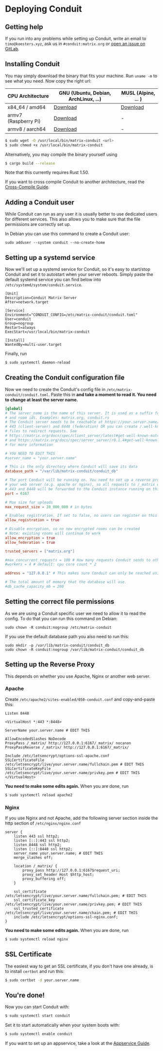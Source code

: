 # Deploying Conduit

## Getting help

If you run into any problems while setting up Conduit, write an email to `timo@koesters.xyz`, ask us in `#conduit:matrix.org` or [open an issue on GitLab](https://gitlab.com/famedly/conduit/-/issues/new).

## Installing Conduit

You may simply download the binary that fits your machine. Run `uname -m` to see what you need. Now copy the right url:

| CPU Architecture     | GNU (Ubuntu, Debian, ArchLinux, ...)  | MUSL (Alpine, ... )     |
| -------------------- | ------------------------------------- | ----------------------- |
| x84_64 / amd64       | [Download][x84_64-gnu]                | [Download][x84_64-musl] |
| armv7 (Raspberry Pi) | [Download][armv7-gnu]                 | -                       |
| armv8 / aarch64      | [Download][armv8-gnu]                 | -                       |

[x84_64-gnu]: https://gitlab.com/famedly/conduit/-/jobs/artifacts/master/raw/conduit-x86_64-unknown-linux-gnu?job=build:release:cargo:x86_64-unknown-linux-gnu

[x84_64-musl]: https://gitlab.com/famedly/conduit/-/jobs/artifacts/master/raw/conduit-x86_64-unknown-linux-musl?job=build:release:cargo:x86_64-unknown-linux-musl

[armv7-gnu]: https://gitlab.com/famedly/conduit/-/jobs/artifacts/master/raw/conduit-armv7-unknown-linux-gnueabihf?job=build:release:cargo:armv7-unknown-linux-gnueabihf

[armv8-gnu]: https://gitlab.com/famedly/conduit/-/jobs/artifacts/master/raw/conduit-aarch64-unknown-linux-gnu?job=build:release:cargo:aarch64-unknown-linux-gnu

```bash
$ sudo wget -O /usr/local/bin/matrix-conduit <url>
$ sudo chmod +x /usr/local/bin/matrix-conduit
```

Alternatively, you may compile the binary yourself using

```bash
$ cargo build --release
```
Note that this currently requires Rust 1.50.

If you want to cross compile Conduit to another architecture, read the [Cross-Compile Guide](CROSS_COMPILE.md).


## Adding a Conduit user

While Conduit can run as any user it is usually better to use dedicated users for different services.
This also allows you to make sure that the file permissions are correctly set up.

In Debian you can use this command to create a Conduit user:

```
sudo adduser --system conduit --no-create-home
```

## Setting up a systemd service

Now we'll set up a systemd service for Conduit, so it's easy to start/stop
Conduit and set it to autostart when your server reboots. Simply paste the
default systemd service you can find below into
`/etc/systemd/system/conduit.service`.

```systemd
[Unit]
Description=Conduit Matrix Server
After=network.target

[Service]
Environment="CONDUIT_CONFIG=/etc/matrix-conduit/conduit.toml"
User=conduit
Group=nogroup
Restart=always
ExecStart=/usr/local/bin/matrix-conduit

[Install]
WantedBy=multi-user.target
```

Finally, run

```bash
$ sudo systemctl daemon-reload
```


## Creating the Conduit configuration file

Now we need to create the Conduit's config file in `/etc/matrix-conduit/conduit.toml`. Paste this in **and take a moment to read it. You need to change at least the server name.**

```toml
[global]
# The server_name is the name of this server. It is used as a suffix for user
# and room ids. Examples: matrix.org, conduit.rs
# The Conduit server needs to be reachable at https://your.server.name/ on port
# 443 (client-server) and 8448 (federation) OR you can create /.well-known
# files to redirect requests. See
# https://matrix.org/docs/spec/client_server/latest#get-well-known-matrix-client
# and https://matrix.org/docs/spec/server_server/r0.1.4#get-well-known-matrix-server
# for more information

# YOU NEED TO EDIT THIS
#server_name = "your.server.name"

# This is the only directory where Conduit will save its data
database_path = "/var/lib/matrix-conduit/conduit_db"

# The port Conduit will be running on. You need to set up a reverse proxy in
# your web server (e.g. apache or nginx), so all requests to /_matrix on port
# 443 and 8448 will be forwarded to the Conduit instance running on this port
port = 6167

# Max size for uploads
max_request_size = 20_000_000 # in bytes

# Enables registration. If set to false, no users can register on this server.
allow_registration = true

# Disable encryption, so no new encrypted rooms can be created
# Note: existing rooms will continue to work
allow_encryption = true
allow_federation = true

trusted_servers = ["matrix.org"]

#max_concurrent_requests = 100 # How many requests Conduit sends to other servers at the same time
#workers = 4 # default: cpu core count * 2

address = "127.0.0.1" # This makes sure Conduit can only be reached using the reverse proxy

# The total amount of memory that the database will use.
#db_cache_capacity_mb = 200
```

## Setting the correct file permissions

As we are using a Conduit specific user we need to allow it to read the config.
To do that you can run this command on Debian:

```
sudo chown -R conduit:nogroup /etc/matrix-conduit
```

If you use the default database path you also need to run this:

```
sudo mkdir -p /var/lib/matrix-conduit/conduit_db
sudo chown -R conduit:nogroup /var/lib/matrix-conduit/conduit_db
```


## Setting up the Reverse Proxy

This depends on whether you use Apache, Nginx or another web server.

### Apache

Create `/etc/apache2/sites-enabled/050-conduit.conf` and copy-and-paste this:

```
Listen 8448

<VirtualHost *:443 *:8448>

ServerName your.server.name # EDIT THIS

AllowEncodedSlashes NoDecode
ProxyPass /_matrix/ http://127.0.0.1:6167/_matrix/ nocanon
ProxyPassReverse /_matrix/ http://127.0.0.1:6167/_matrix/

Include /etc/letsencrypt/options-ssl-apache.conf
SSLCertificateFile /etc/letsencrypt/live/your.server.name/fullchain.pem # EDIT THIS
SSLCertificateKeyFile /etc/letsencrypt/live/your.server.name/privkey.pem # EDIT THIS
</VirtualHost>
```

**You need to make some edits again.** When you are done, run

```bash
$ sudo systemctl reload apache2
```


### Nginx

If you use Nginx and not Apache, add the following server section inside the
http section of `/etc/nginx/nginx.conf`

```
server {
    listen 443 ssl http2;
    listen [::]:443 ssl http2;
    listen 8448 ssl http2;
    listen [::]:8448 ssl http2;
    server_name your.server.name; # EDIT THIS
    merge_slashes off;

    location /_matrix/ {
        proxy_pass http://127.0.0.1:6167$request_uri;
        proxy_set_header Host $http_host;
        proxy_buffering off;
    }

    ssl_certificate /etc/letsencrypt/live/your.server.name/fullchain.pem; # EDIT THIS
    ssl_certificate_key /etc/letsencrypt/live/your.server.name/privkey.pem; # EDIT THIS
    ssl_trusted_certificate /etc/letsencrypt/live/your.server.name/chain.pem; # EDIT THIS
    include /etc/letsencrypt/options-ssl-nginx.conf;
}
```
**You need to make some edits again.** When you are done, run

```bash
$ sudo systemctl reload nginx
```


## SSL Certificate

The easiest way to get an SSL certificate, if you don't have one already, is to install `certbot` and run this:

```bash
$ sudo certbot -d your.server.name
```


## You're done!

Now you can start Conduit with:

```bash
$ sudo systemctl start conduit
```

Set it to start automatically when your system boots with:

```bash
$ sudo systemctl enable conduit
```

If you want to set up an appservice, take a look at the [Appservice Guide](APPSERVICES.md).
